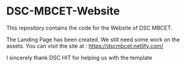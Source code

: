 # DSC-MBCET-Website
This repository contains the code for the Website of DSC MBCET.

The Landing Page has been created. We still need some work on the assets.
You can visit the site at : https://dscmbcet.netlify.com/

I sincerely thank DSC HIT for helping us with the template
